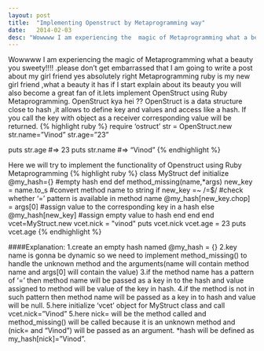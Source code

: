 ```yaml
---
layout: post
title:  "Implementing Openstruct by Metaprogramming way"
date:   2014-02-03
desc: "Wowwww I am experiencing the  magic of Metaprogramming what a beauty you sweety!!!! .please don’t get embarrassed that I am going to write a post about my girl friend yes absolutely right  Metaprogramming ruby is my new girl friend ,what a beauty  it has if I start explain about its beauty you will also become a great fan of it.lets implement OpenStruct using Ruby Metaprogramming."
---
```


Wowwww I am experiencing the  magic of Metaprogramming what a beauty you sweety!!!! .please don’t get embarrassed that I am going to write a post about my girl friend yes absolutely right  Metaprogramming ruby is my new girl friend ,what a beauty  it has if I start explain about its beauty you will also become a great fan of it.lets implement OpenStruct using Ruby Metaprogramming.
OpenStruct kya hei ??
OpenStruct  is a data structure close to hash ,it allows to define key and values and access like a hash. If you call the key with object as a receiver corresponding value will be returned.
{% highlight ruby %}
require ‘ostruct’
str = OpenStruct.new
str.name=”Vinod”
str.age=”23”

puts  str.age #=> 23
puts str.name #=> “Vinod”
{% endhighlight %}

Here we will try to implement the functionality of Openstruct using Ruby Metaprogramming
{% highlight ruby %}
class MyStruct
	def initialize
		@my_hash={}   #empty hash
	end
	def method_missing(name,*args)
		new_key = name.to_s  #convert method name to string
		if new_key =~ /=$/  #check  whether ‘=’ pattern is available in method name
		@my_hash[new_key.chop] = args[0]  #assign value to the corresponding  key in a hash
		else
			@my_hash[new_key]   #assign empty value to hash
		end
	end
end
vcet=MyStruct.new
vcet.nick = "vinod"
puts vcet.nick
vcet.age = 23
puts vcet.age
{% endhighlight %}

####Explanation:
1.create an empty hash named @my_hash = {}
2.key name is gonna be dynamic so we need to implement method_missing() to handle the unknown method and the arguments(name will contain method name and args[0] will contain the value)
3.if the method name has a pattern of ‘=’ then method name will be passed as a key in to the hash and value assigned to method will be value of the key in hash.
4.if the method is not in such pattern then method name will be passed as a key in to hash and value will be null.
5.here initialize ‘vcet’ object for MyStruct class and call vcet.nick=”Vinod”
5.here nick= will be the method called and method_missing() will be called because it is an unknown method and (nick= and “Vinod”) will be passed as an argument.
*hash will be defined as my_hash[nick]=”Vinod”. 
